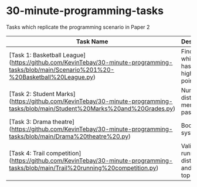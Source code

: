 # 30-minute-programming-tasks
Tasks which replicate the programming scenario in Paper 2

| Task Name                    | Description                                                                    | 
|------------------------------|--------------------------------------------------------------------------------|
| [Task 1: Basketball League] (https://github.com/KevinTebay/30-minute-programming-tasks/blob/main/Scenario%201%20-%20Basketball%20League.py)   | Find out which team has the highest points total          | 
| [Task 2: Student Marks] (https://github.com/KevinTebay/30-minute-programming-tasks/blob/main/Student%20Marks%20and%20Grades.py)               | Number of distinctions, merits and passes                 |   
| [Task 3: Drama theatre] (https://github.com/KevinTebay/30-minute-programming-tasks/blob/main/Drama%20theatre%20.py)                           | Booking systems                                           | 
| [Task 4: Trail competition] (https://github.com/KevinTebay/30-minute-programming-tasks/blob/main/Trail%20running%20competition.py)            | Validate runners distance and select top 3                | 
